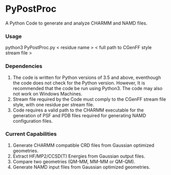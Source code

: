# PyPostProc
A Python Code to generate and analyze CHARMM and NAMD files. 

### Usage
python3 PyPostProc.py < residue name > < full path to CGenFF style stream file >

### Dependencies
1. The code is written for Python versions of 3.5 and above, eventhough the code does not check for the Python version. However, It is recommended that the code be run using Python3. The code may also not work on Windows Machines. 
2. Stream file required by the Code must comply to the CGenFF stream file style, with one residue per stream file.
3. Code requires a valid path to the CHARMM executable for the generation of PSF and PDB files required for generating NAMD configuration files.

### Current Capabilities
1. Generate CHARMM compatible CRD files from Gaussian optimized geometries.
2. Extract HF/MP2/CCSD(T) Energies from Gaussian output files.
3. Compare two geometries (QM-MM, MM-MM or QM-QM).
4. Generate NAMD input files from Gaussian optimized geometries.
